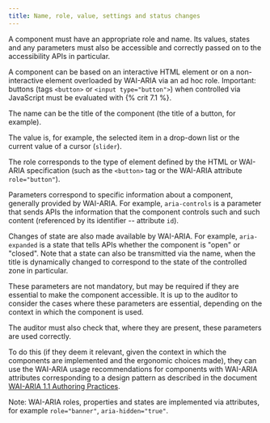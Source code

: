 ```yaml
---
title: Name, role, value, settings and status changes
---
```


A component must have an appropriate role and name. Its values, states and any parameters must also be accessible and correctly passed on to the accessibility APIs in particular.

A component can be based on an interactive HTML element or on a non-interactive element overloaded by WAI-ARIA via an ad hoc role. Important: buttons (tags `<button>` or `<input type="button">`) when controlled via JavaScript must be evaluated with {% crit 7.1 %}.

The name can be the title of the component (the title of a button, for example).

The value is, for example, the selected item in a drop-down list or the current value of a cursor (`slider`).

The role corresponds to the type of element defined by the HTML or WAI-ARIA specification (such as the `<button>` tag or the WAI-ARIA attribute `role="button"`).

Parameters correspond to specific information about a component, generally provided by WAI-ARIA. For example, `aria-controls` is a parameter that sends APIs the information that the component controls such and such content (referenced by its identifier -- attribute `id`).

Changes of state are also made available by WAI-ARIA. For example, `aria-expanded` is a state that tells APIs whether the component is "open" or "closed". Note that a state can also be transmitted via the name, when the title is dynamically changed to correspond to the state of the controlled zone in particular.

These parameters are not mandatory, but may be required if they are essential to make the component accessible. It is up to the auditor to consider the cases where these parameters are essential, depending on the context in which the component is used.

The auditor must also check that, where they are present, these parameters are used correctly.

To do this (if they deem it relevant, given the context in which the components are implemented and the ergonomic choices made), they can use the WAI-ARIA usage recommendations for components with WAI-ARIA attributes corresponding to a design pattern as described in the document [WAI-ARIA 1.1 Authoring Practices](http://www.w3.org/TR/wai-aria-practices/).

Note: WAI-ARIA roles, properties and states are implemented via attributes, for example `role="banner"`, `aria-hidden="true"`.
